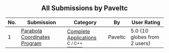 ﻿<div align="center">

## All Submissions by Paveltc

</div>

No.  | Submission | Category | By   | User Rating
---- | ---------- | -------- | ---- | -----------
1 | [Parabola Coordinates Program<br />](https://github.com/Planet-Source-Code/paveltc-parabola-coordinates-program__3-3105) | [Complete Applications<br /><sup>C / C++</sup>](../ByCategory/complete-applications__3-7.md) | Paveltc | 5.0 (10 globes from 2 users)
